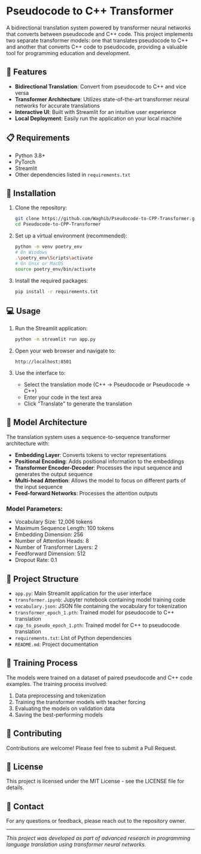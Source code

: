 # Pseudocode to C++ Transformer

A bidirectional translation system powered by transformer neural networks that converts between pseudocode and C++ code. This project implements two separate transformer models: one that translates pseudocode to C++ and another that converts C++ code to pseudocode, providing a valuable tool for programming education and development.

## 🚀 Features

- **Bidirectional Translation**: Convert from pseudocode to C++ and vice versa
- **Transformer Architecture**: Utilizes state-of-the-art transformer neural networks for accurate translations
- **Interactive UI**: Built with Streamlit for an intuitive user experience
- **Local Deployment**: Easily run the application on your local machine

## 📋 Requirements

- Python 3.8+
- PyTorch
- Streamlit
- Other dependencies listed in `requirements.txt`

## 🔧 Installation

1. Clone the repository:
   ```bash
   git clone https://github.com/Waghib/Pseudocode-to-CPP-Transformer.git
   cd Pseudocode-to-CPP-Transformer
   ```

2. Set up a virtual environment (recommended):
   ```bash
   python -m venv poetry_env
   # On Windows
   .\poetry_env\Scripts\activate
   # On Unix or MacOS
   source poetry_env/bin/activate
   ```

3. Install the required packages:
   ```bash
   pip install -r requirements.txt
   ```

## 💻 Usage

1. Run the Streamlit application:
   ```bash
   python -m streamlit run app.py
   ```

2. Open your web browser and navigate to:
   ```
   http://localhost:8501
   ```

3. Use the interface to:
   - Select the translation mode (C++ → Pseudocode or Pseudocode → C++)
   - Enter your code in the text area
   - Click "Translate" to generate the translation

## 🧠 Model Architecture

The translation system uses a sequence-to-sequence transformer architecture with:

- **Embedding Layer**: Converts tokens to vector representations
- **Positional Encoding**: Adds positional information to the embeddings
- **Transformer Encoder-Decoder**: Processes the input sequence and generates the output sequence
- **Multi-head Attention**: Allows the model to focus on different parts of the input sequence
- **Feed-forward Networks**: Processes the attention outputs

### Model Parameters:
- Vocabulary Size: 12,006 tokens
- Maximum Sequence Length: 100 tokens
- Embedding Dimension: 256
- Number of Attention Heads: 8
- Number of Transformer Layers: 2
- Feedforward Dimension: 512
- Dropout Rate: 0.1

## 📁 Project Structure

- `app.py`: Main Streamlit application for the user interface
- `transformer.ipynb`: Jupyter notebook containing model training code
- `vocabulary.json`: JSON file containing the vocabulary for tokenization
- `transformer_epoch_1.pth`: Trained model for pseudocode to C++ translation
- `cpp_to_pseudo_epoch_1.pth`: Trained model for C++ to pseudocode translation
- `requirements.txt`: List of Python dependencies
- `README.md`: Project documentation

## 🔄 Training Process

The models were trained on a dataset of paired pseudocode and C++ code examples. The training process involved:

1. Data preprocessing and tokenization
2. Training the transformer models with teacher forcing
3. Evaluating the models on validation data
4. Saving the best-performing models

## 🤝 Contributing

Contributions are welcome! Please feel free to submit a Pull Request.

## 📄 License

This project is licensed under the MIT License - see the LICENSE file for details.

## 📧 Contact

For any questions or feedback, please reach out to the repository owner.

---

*This project was developed as part of advanced research in programming language translation using transformer neural networks.*

